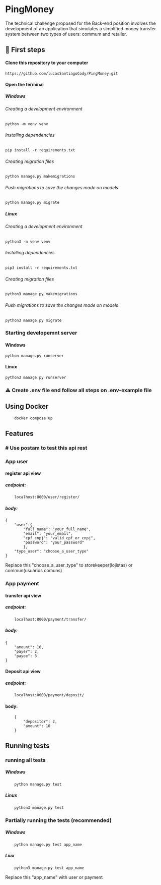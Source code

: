 # PingMoney

<div>
    <p>
        The technical challenge proposed for the Back-end position involves the development of an application that simulates a simplified money transfer system between two types of users: commum and retailer.
    </p>
</div>

## 🚀 First steps

#### Clone this repository to your computer
```
https://github.com/lucasSantiagoCody/PingMoney.git
```
#### Open the terminal

##### Windows
###### Creating a development environment 
```
python -m venv venv
```
###### Installing dependencies
```
pip install -r requirements.txt
```
###### Creating migration files
```
python manage.py makemigrations
```
###### Push migrations to save the changes made on models 
```
python manage.py migrate
```
##### Linux
###### Creating a development environment
```
python3 -m venv venv
```
###### Installing dependencies
```
pip3 install -r requirements.txt
```
###### Creating migration files
```
python3 manage.py makemigrations
```
###### Push migrations to save the changes made on models
```
python3 manage.py migrate
```
### Starting developemnt server
#### Windows
```
python manage.py runserver
```
#### Linux
```
python3 manage.py runserver
```

### ⚠️ Create .env file end follow all steps on .env-example file

## Using Docker
```
    docker compose up
```
## Features
### # Use  postam to test this api rest
### App user
#### register api view
#####  endpoint:
```
    localhost:8000/user/register/
```
##### body:
```
{
    "user":{
        "full_name": "your_full_name",
        "email": "your_email",
        "cpf_cnpj": "valid_cpf_or_cnpj",
        "password": "your_password"
        },
    "type_user": "choose_a_user_type"
}
```

Replace this "choose_a_user_type" to storekeeper(lojistas) or commun(usuários comuns)


### App payment

#### transfer api view
##### endpoint:
```
    localhost:8000/payment/transfer/
```
##### body:
```
{
    "amount": 10,
    "payer": 2,
    "payee": 3
}
```

#### Deposit api view
##### endpoint:

```
    localhost:8000/payment/deposit/
```
#### body:
```
    {
        "depositor": 2,
        "amount": 10
    }
```

## Running tests

### running all tests
##### Windows
```
    python manage.py test
```
##### Linux
```
    python3 manage.py test
```
### Partially running the tests (recommended)
##### Windows
```
    python manage.py test app_name
```
##### Liux
```
    python3 manage.py test app_name
```

Replace this "app_name" with user or payment